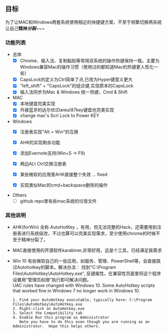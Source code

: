 ## 目标

 为了让MAC和Windows两套系统使用相近的快捷键方案，不至于频繁切换两系统让自己**精神*****分裂***~~~

### 功能列表

- 总体
    - [x] Chrome、输入法、复制黏贴等常用双系统的操作热键保持一致。主要为Windows兼容Mac的操作习惯（使用过的都知道Mac的热键更人性化一些）
    - [x] CapsLock的定义为Ctrl简单了点,已改为Hyper键意义更大
    - [x] "left_shift" + "CapsLock"的组合键,实现原本的CapsLock
    - [x] 输入法同步为Mac & Windows 统一热键，Cmd & Shift
    
- MAC
    - [x] 本地键盘完美实现
    - [x] 外接蓝牙的达尔优(Dareu)87key键盘也完美实现
    - [x] change mac's Scrl Lock to Power KEY

- Windows
    - [x] 注册表实现"Alt = Win"的互换
    - [x] AHK的实现剩余功能    
    - [x] 添加Evernote支持(Win+S -> F9)
    - [x] 两边ALt Ctrl交换注册表    
    - [x] 某些微软的应用里AHK直接整个失效 ... fixed
    - [x] 实现类似Mac的cmd+backspace删除的操作
    
    
- Others
    - [ ] github repo里有些mac系统的垃圾文件

### 其他说明

- AHK(forWin) 全称 AutoHotKey ，有用，但无法完整的Hack，还需要用到注册表进行系统级改，不过也算可以完美实现需求，至少使用chrome的时候不至于精神分裂了。
- MAC直接使用的开源软件karabiner,非常好用，这是个工具，已经满足我需求
- Win 10 有些微软自己的一些应用，如服务、管理、PowerShell等，会直接跳过Autohotkey的脚本。解决办法：
    找到"C:\Program Files\AutoHotkey\AutoHotkey.exe", 反键属性，在兼容性页面里将这个程序设置用“管理员权限”执行即可解决问题。    
    UAC rules have changed with Windows 10. Some AutoHotkey scripts that worked fine in Windows 7 no longer work in Windows 10.

      1. Find your AutoHotkey executable, typically here: C:\Program Files\AutoHotkey\AutoHotkey.exe
      2. Right-click on AutoHotkey.exe
      3. Select the Compatibility tab
      4. Enable Run this program as Administrator
         Note you have to do this even though you are running as an Administrator.  Hope this helps others.